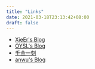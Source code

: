 ```yaml
---
title: "Links"
date: 2021-03-18T23:13:42+08:00
draft: false
---
```


*   [XieEr's Blog](https://jiangwei.online/)
*   [OYSL's Blog](https://ccctop.cn/)
*   [千金一刻](https://qianjinyike.com/)
*   [anwu's Blog](http://luanruisong.com/)